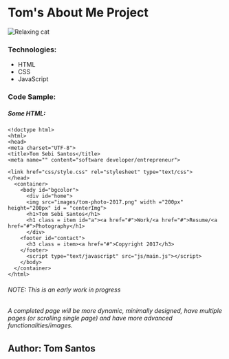 # Tom's About Me Project

![Relaxing cat](./assets/cat.jpg)

### Technologies:
- HTML
- CSS
- JavaScript

### Code Sample:
##### Some HTML:
```
<!doctype html>
<html>
<head>
<meta charset="UTF-8">
<title>Tom Sebi Santos</title>
<meta name="" content="software developer/entrepreneur">

<link href="css/style.css" rel="stylesheet" type="text/css">
</head>
  <container>
    <body id="bgcolor">
      <div id="home">
      <img src="images/tom-photo-2017.png" width ="200px" height="200px" id = "centerImg">
      <h1>Tom Sebi Santos</h1>
      <h1 class = item id="a"><a href="#">Work/<a href="#">Resume/<a href="#">Photography</h1>
      </div>
    <footer id="contact">
      <h3 class = item><a href="#">Copyright 2017</h3>
    </footer>
      <script type="text/javascript" src="js/main.js"></script>
    </body>
  </container>
</html>
```
###### NOTE: This is an early work in progress
###### A completed page will be more dynamic, minimally designed, have multiple pages (or scrolling single page) and have more advanced functionalities/images.

## Author: Tom Santos
